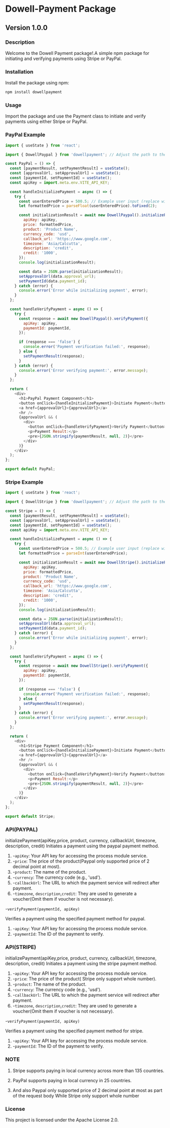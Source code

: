 # Dowell-Payment Package

## Version 1.0.0

### Description

Welcome to the Dowell Payment package!.A simple npm package for initiating and verifying payments using Stripe or PayPal.

### Installation

Install the package using npm:

```bash
npm install dowellpayment
```

### Usage

Import the package and use the Payment class to initiate and verify payments using either Stripe or PayPal.

### PayPal Example

```javascript
import { useState } from 'react';

import { DowellPaypal } from 'dowellpayment'; // Adjust the path to the actual location of Payment.js

const PayPal = () => {
  const [paymentResult, setPaymentResult] = useState();
  const [approvalUrl, setApprovalUrl] = useState();
  const [paymentId, setPaymentId] = useState();
  const apiKey = import.meta.env.VITE_API_KEY;

  const handleInitializePayment = async () => {
    try {
      const userEnteredPrice = 500.5; // Example user input (replace with actual user input)
      let formattedPrice = parseFloat(userEnteredPrice).toFixed(2);

      const initializationResult = await new DowellPaypal().initializePayment({
        apiKey: apiKey,
        price: formattedPrice,
        product: 'Product Name',
        currency_code: 'usd',
        callback_url: 'https://www.google.com',
        timezone: 'Asia/Calcutta',
        description: 'credit',
        credit: '1000',
      });
      console.log(initializationResult);

      const data = JSON.parse(initializationResult);
      setApprovalUrl(data.approval_url);
      setPaymentId(data.payment_id);
    } catch (error) {
      console.error('Error while initializing payment', error);
    }
  };

  const handleVerifyPayment = async () => {
    try {
      const response = await new DowellPaypal().verifyPayment({
        apiKey: apiKey,
        paymentId: paymentId,
      });

      if (response === 'false') {
        console.error('Payment verification failed:', response);
      } else {
        setPaymentResult(response);
      }
    } catch (error) {
      console.error('Error verifying payment:', error.message);
    }
  };

  return (
    <div>
      <h1>PayPal Payment Component</h1>
      <button onClick={handleInitializePayment}>Initiate Payment</button>
      <a href={approvalUrl}>{approvalUrl}</a>
      <hr />
      {approvalUrl && (
        <div>
          <button onClick={handleVerifyPayment}>Verify Payment</button>
          <p>Payment Result:</p>
          <pre>{JSON.stringify(paymentResult, null, 2)}</pre>
        </div>
      )}
    </div>
  );
};

export default PayPal;

```

### Stripe Example

```javascript
import { useState } from 'react';

import { DowellStripe } from 'dowellpayment'; // Adjust the path to the actual location of Payment.js

const Stripe = () => {
  const [paymentResult, setPaymentResult] = useState();
  const [approvalUrl, setApprovalUrl] = useState();
  const [paymentId, setPaymentId] = useState();
  const apiKey = import.meta.env.VITE_API_KEY;

  const handleInitializePayment = async () => {
    try {
      const userEnteredPrice = 500.5; // Example user input (replace with actual user input)
      let formattedPrice = parseInt(userEnteredPrice);

      const initializationResult = await new DowellStripe().initializePayment({
        apiKey: apiKey,
        price: formattedPrice,
        product: 'Product Name',
        currency_code: 'usd',
        callback_url: 'https://www.google.com',
        timezone: 'Asia/Calcutta',
        description: 'credit',
        credit: '1000',
      });
      console.log(initializationResult);

      const data = JSON.parse(initializationResult);
      setApprovalUrl(data.approval_url);
      setPaymentId(data.payment_id);
    } catch (error) {
      console.error('Error while initializing payment', error);
    }
  };

  const handleVerifyPayment = async () => {
    try {
      const response = await new DowellStripe().verifyPayment({
        apiKey: apiKey,
        paymentId: paymentId,
      });

      if (response === 'false') {
        console.error('Payment verification failed:', response);
      } else {
        setPaymentResult(response);
      }
    } catch (error) {
      console.error('Error verifying payment:', error.message);
    }
  };

  return (
    <div>
      <h1>Stripe Payment Component</h1>
      <button onClick={handleInitializePayment}>Initiate Payment</button>
      <a href={approvalUrl}>{approvalUrl}</a>
      <hr />
      {approvalUrl && (
        <div>
          <button onClick={handleVerifyPayment}>Verify Payment</button>
          <p>Payment Result:</p>
          <pre>{JSON.stringify(paymentResult, null, 2)}</pre>
        </div>
      )}
    </div>
  );
};

export default Stripe;

```

### API(PAYPAL)

initializePayment(apiKey,price, product, currency, callbackUrl, timezone, description, credit)
Initiates a payment using the paypal payment method.

1. -`apiKey`: Your API key for accessing the process module service.
2. -`price`: The price of the product(Paypal only supported price of 2 decimal point at most).
3. -`product`: The name of the product.
4. -`currency`: The currency code (e.g., 'usd').
5. -`callbackUrl`: The URL to which the payment service will redirect after payment.
6. -`timezone`, `description`,`credit`: They are used to generate a voucher(Omit them if voucher is not necessary).

-`verifyPayment(paymentId, apiKey)`

Verifies a payment using the specified payment method for paypal.

1. -`apiKey`: Your API key for accessing the process module service.
2. -`paymentId`: The ID of the payment to verify.

### API(STRIPE)

initializePayment(apiKey,price, product, currency, callbackUrl, timezone, description, credit)
Initiates a payment using the stripe payment method.

1. -`apiKey`: Your API key for accessing the process module service.
2. -`price`: The price of the product( Stripe only support whole number).
3. -`product`: The name of the product.
4. -`currency`: The currency code (e.g., 'usd').
5. -`callbackUrl`: The URL to which the payment service will redirect after payment.
6. -`timezone`, `description`,`credit`: They are used to generate a voucher(Omit them if voucher is not necessary).

-`verifyPayment(paymentId, apiKey)`

Verifies a payment using the specified payment method for stripe.

1. -`apiKey`: Your API key for accessing the process module service.
2. -`paymentId`: The ID of the payment to verify.

### NOTE

1. Stripe supports paying in local currency across more than 135 countries.

2. PayPal supports paying in local currency in 25 countries.

3. And also Paypal only supported price of 2 decimal point at most as part of the request body While Stripe only support whole number

### License

This project is licensed under the Apache License 2.0.
